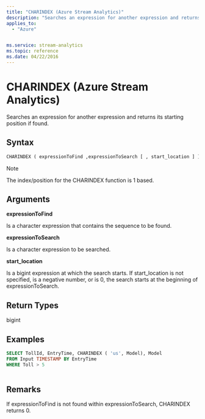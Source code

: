 ```yaml
---
title: "CHARINDEX (Azure Stream Analytics)"
description: "Searches an expression for another expression and returns its starting position if found.  "
applies_to: 
  - "Azure"


ms.service: stream-analytics
ms.topic: reference
ms.date: 04/22/2016
---
```


# CHARINDEX (Azure Stream Analytics)
  Searches an expression for another expression and returns its starting position if found.  
  
 ## Syntax  
  
```SQL   
CHARINDEX ( expressionToFind ,expressionToSearch [ , start_location ] )  
```  
  
> [!NOTE]  
>  The index/position for the CHARINDEX function is 1 based.  
  
## Arguments  
 **expressionToFind**  
  
 Is a character expression that contains the sequence to be found.  
  
 **expressionToSearch**  
  
 Is a character expression to be searched.  
  
 **start_location**  
  
 Is a bigint expression at which the search starts. If start_location is not specified, is a negative number, or is 0, the search starts at the beginning of expressionToSearch.  
  
## Return Types  
 bigint  
  
## Examples  
  
```SQL  
SELECT TollId, EntryTime, CHARINDEX ( 'us', Model), Model  
FROM Input TIMESTAMP BY EntryTime  
WHERE Toll > 5  
  
```  
  
## Remarks  
 If expressionToFind is not found within expressionToSearch, CHARINDEX returns 0.  
  
  
